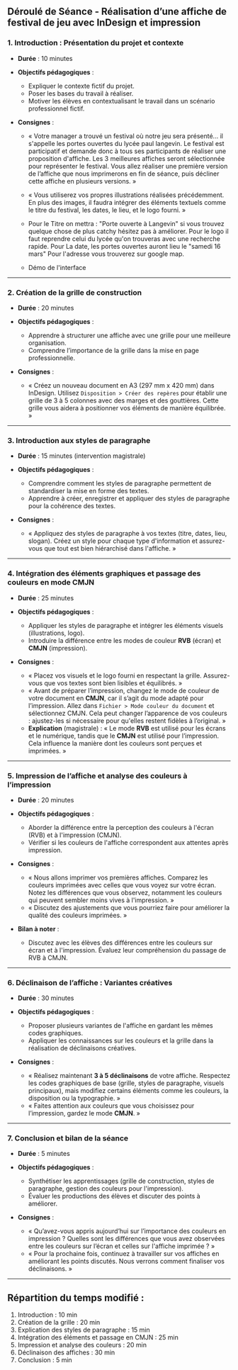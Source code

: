 ## **Déroulé de Séance - Réalisation d’une affiche de festival de jeu avec InDesign et impression**

### **1. Introduction : Présentation du projet et contexte**

- **Durée** : 10 minutes
    
- **Objectifs pédagogiques** :
    
    - Expliquer le contexte fictif du projet.
    - Poser les bases du travail à réaliser.
    - Motiver les élèves en contextualisant le travail dans un scénario professionnel fictif.
- **Consignes** :
    
    - « Votre manager a trouvé un festival où notre jeu sera présenté... il s'appelle les portes ouvertes du lycée paul langevin. Le festival est participatif et demande donc à tous ses participants de réaliser une proposition d'affiche. Les 3 meilleures affiches seront sélectionnée pour représenter le festival. Vous allez réaliser une première version de l’affiche que nous imprimerons en fin de séance, puis décliner cette affiche en plusieurs versions. »
		
    - « Vous utiliserez vos propres illustrations réalisées précédemment. En plus des images, il faudra intégrer des éléments textuels comme le titre du festival, les dates, le lieu, et le logo fourni. »
	- Pour le Titre on mettra : "Porte ouverte à Langevin" si vous trouvez quelque chose de plus catchy hésitez pas à améliorer. 
	  Pour le logo il faut reprendre celui du lycée qu'on trouveras avec une recherche rapide. 
	  Pour La date, les portes ouvertes auront lieu le "samedi 16 mars"
	  Pour l'adresse vous trouverez sur google map.
	- Démo de l'interface


---

### **2. Création de la grille de construction**

- **Durée** : 20 minutes
    
- **Objectifs pédagogiques** :
    
    - Apprendre à structurer une affiche avec une grille pour une meilleure organisation.
    - Comprendre l’importance de la grille dans la mise en page professionnelle.
- **Consignes** :
    
    - « Créez un nouveau document en A3 (297 mm x 420 mm) dans InDesign. Utilisez `Disposition > Créer des repères` pour établir une grille de 3 à 5 colonnes avec des marges et des gouttières. Cette grille vous aidera à positionner vos éléments de manière équilibrée. »

---

### **3. Introduction aux styles de paragraphe**

- **Durée** : 15 minutes (intervention magistrale)
    
- **Objectifs pédagogiques** :
    
    - Comprendre comment les styles de paragraphe permettent de standardiser la mise en forme des textes.
    - Apprendre à créer, enregistrer et appliquer des styles de paragraphe pour la cohérence des textes.
- **Consignes** :
    
    - « Appliquez des styles de paragraphe à vos textes (titre, dates, lieu, slogan). Créez un style pour chaque type d'information et assurez-vous que tout est bien hiérarchisé dans l'affiche. »

---

### **4. Intégration des éléments graphiques et passage des couleurs en mode CMJN**

- **Durée** : 25 minutes
    
- **Objectifs pédagogiques** :
    
    - Appliquer les styles de paragraphe et intégrer les éléments visuels (illustrations, logo).
    - Introduire la différence entre les modes de couleur **RVB** (écran) et **CMJN** (impression).
- **Consignes** :
    
    - « Placez vos visuels et le logo fourni en respectant la grille. Assurez-vous que vos textes sont bien lisibles et équilibrés. »
    - « Avant de préparer l’impression, changez le mode de couleur de votre document en **CMJN**, car il s’agit du mode adapté pour l’impression. Allez dans `Fichier > Mode couleur du document` et sélectionnez CMJN. Cela peut changer l’apparence de vos couleurs : ajustez-les si nécessaire pour qu'elles restent fidèles à l’original. »
    - **Explication** (magistrale) : « Le mode **RVB** est utilisé pour les écrans et le numérique, tandis que le **CMJN** est utilisé pour l’impression. Cela influence la manière dont les couleurs sont perçues et imprimées. »

---

### **5. Impression de l’affiche et analyse des couleurs à l’impression**

- **Durée** : 20 minutes
    
- **Objectifs pédagogiques** :
    
    - Aborder la différence entre la perception des couleurs à l'écran (RVB) et à l'impression (CMJN).
    - Vérifier si les couleurs de l'affiche correspondent aux attentes après impression.
- **Consignes** :
    
    - « Nous allons imprimer vos premières affiches. Comparez les couleurs imprimées avec celles que vous voyez sur votre écran. Notez les différences que vous observez, notamment les couleurs qui peuvent sembler moins vives à l'impression. »
    - « Discutez des ajustements que vous pourriez faire pour améliorer la qualité des couleurs imprimées. »
- **Bilan à noter** :
    
    - Discutez avec les élèves des différences entre les couleurs sur écran et à l'impression. Évaluez leur compréhension du passage de RVB à CMJN.

---

### **6. Déclinaison de l’affiche : Variantes créatives**

- **Durée** : 30 minutes
    
- **Objectifs pédagogiques** :
    
    - Proposer plusieurs variantes de l'affiche en gardant les mêmes codes graphiques.
    - Appliquer les connaissances sur les couleurs et la grille dans la réalisation de déclinaisons créatives.
- **Consignes** :
    
    - « Réalisez maintenant **3 à 5 déclinaisons** de votre affiche. Respectez les codes graphiques de base (grille, styles de paragraphe, visuels principaux), mais modifiez certains éléments comme les couleurs, la disposition ou la typographie. »
    - « Faites attention aux couleurs que vous choisissez pour l’impression, gardez le mode **CMJN**. »

---

### **7. Conclusion et bilan de la séance**

- **Durée** : 5 minutes
    
- **Objectifs pédagogiques** :
    
    - Synthétiser les apprentissages (grille de construction, styles de paragraphe, gestion des couleurs pour l'impression).
    - Évaluer les productions des élèves et discuter des points à améliorer.
- **Consignes** :
    
    - « Qu’avez-vous appris aujourd’hui sur l’importance des couleurs en impression ? Quelles sont les différences que vous avez observées entre les couleurs sur l’écran et celles sur l'affiche imprimée ? »
    - « Pour la prochaine fois, continuez à travailler sur vos affiches en améliorant les points discutés. Nous verrons comment finaliser vos déclinaisons. »

---

## **Répartition du temps modifié** :

1. Introduction : 10 min
2. Création de la grille : 20 min
3. Explication des styles de paragraphe : 15 min
4. Intégration des éléments et passage en CMJN : 25 min
5. Impression et analyse des couleurs : 20 min
6. Déclinaison des affiches : 30 min
7. Conclusion : 5 min